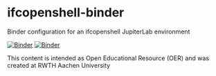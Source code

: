 # ifcopenshell-binder
Binder configuration for an ifcopenshell JupiterLab environment 

[![Binder](https://mybinder.org/badge_logo.svg)](https://mybinder.org/v2/gh/jakob-beetz/ifcopenshell-binder/HEAD?urlpath=lab)
[![Binder](https://mybinder.org/badge_logo.svg)](https://mybinder.org/v2/gh/jakob-beetz/ifcopenshell-binder/master?urlpath=git-pull?repo=https://github.com/jakob-beetz/ifcopenshell-notebooks)


This content is intended as Open Educational Resource (OER) and was created at RWTH Aachen University
